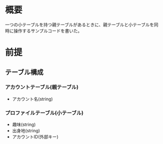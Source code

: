 # 概要
一つの小テーブルを持つ親テーブルがあるときに、親テーブルと小テーブルを同時に操作するサンプルコードを書いた。

# 前提
## テーブル構成
### アカウントテーブル(親テーブル)
- アカウント名(string)

### プロファイルテーブル(小テーブル)
- 趣味(string)
- 出身地(string)
- アカウントID(外部キー)
